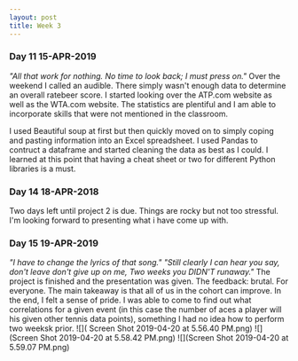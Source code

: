 ```yaml
---
layout: post
title: Week 3
---
```


### Day 11 15-APR-2019
*"All that work for nothing. No time to look back; I must press on."*
Over the weekend I called an audible. There simply wasn't enough data to determine an overall ratebeer score. I started looking over the ATP.com website as well as the WTA.com website. The statistics are plentiful and I am able to incorporate skills that were not mentioned in the classroom. 

I used Beautiful soup at first but then quickly moved on to simply coping and pasting information into an Excel spreadsheet. I used Pandas to contruct a dataframe and started cleaning the data as best as I could. I learned at this point that having a cheat sheet or two for different Python libraries is a must. 

### Day 14 18-APR-2018
Two days left until project 2 is due. Things are rocky but not too stressful. I'm looking forward to presenting what i have come up with.

### Day 15 19-APR-2019
*"I have to change the lyrics of that song."*
*"Still clearly I can hear you say, don't leave don't give up on me, Two weeks you DIDN'T runaway."*
The project is finished and the presentation was given. The feedback: brutal. For everyone. The main takeaway is that all of us in the cohort can improve. 
In the end, I felt a sense of pride. I was able to come to find out what correlations for a given event (in this case the number of aces a player will his given other tennis data points), something I had no idea how to perform two weeksk prior.
![]( Screen Shot 2019-04-20 at 5.56.40 PM.png)
![](Screen Shot 2019-04-20 at 5.58.42 PM.png)
![](Screen Shot 2019-04-20 at 5.59.07 PM.png)